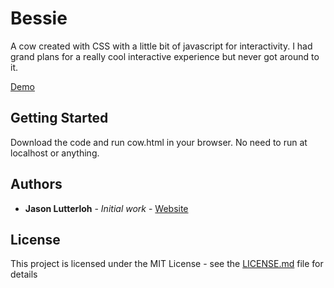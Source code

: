 # Bessie

A cow created with CSS with a little bit of javascript for interactivity. I had grand plans for a really cool interactive experience but never got around to it.

[Demo](https://jasonlutterloh.github.io/bessie/)

## Getting Started

Download the code and run cow.html in your browser. No need to run at localhost or anything.


## Authors

* **Jason Lutterloh** - *Initial work* - [Website](https://jasonlutterloh.com)

## License

This project is licensed under the MIT License - see the [LICENSE.md](LICENSE.md) file for details
